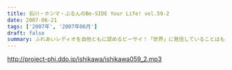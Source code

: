 ```yaml
---
title: 石川・ホンマ・ぶるんのBe-SIDE Your Life! vol.59-2
date: 2007-06-21
tags: ['2007年', '2007年06月']
draft: false
summary: ふれあいレディオを自他ともに認めるビーサイ！「世界」に発信していることはもちろん、「関西方面」にも配信を行っているのですが…東京収録の番組…。普通レディオだとご当地スターなんて感じでパーソナリティがいるもんですが…関西は京都で起きた暴動を徹底レポートする二本目！はたしてJRには怒られなかったのか！？ううむ、全国ネットなんですな、ビーサイって！NAMAE
---
```


http://project-phi.ddo.jp/ishikawa/ishikawa059_2.mp3
